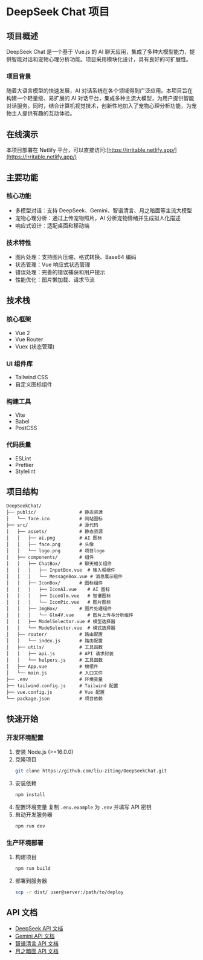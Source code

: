 # DeepSeek Chat 项目

## 项目概述

DeepSeek Chat 是一个基于 Vue.js 的 AI 聊天应用，集成了多种大模型能力，提供智能对话和宠物心理分析功能。项目采用模块化设计，具有良好的可扩展性。

### 项目背景

随着大语言模型的快速发展，AI 对话系统在各个领域得到广泛应用。本项目旨在构建一个轻量级、易扩展的 AI 对话平台，集成多种主流大模型，为用户提供智能对话服务。同时，结合计算机视觉技术，创新性地加入了宠物心理分析功能，为宠物主人提供有趣的互动体验。

## 在线演示

本项目部署在 Netlify 平台，可以直接访问:[https://irritable.netlify.app/](https://irritable.netlify.app/)

## 主要功能

### 核心功能

-   多模型对话：支持 DeepSeek、Gemini、智谱清言、月之暗面等主流大模型
-   宠物心理分析：通过上传宠物照片，AI 分析宠物情绪并生成拟人化描述
-   响应式设计：适配桌面和移动端

### 技术特性

-   图片处理：支持图片压缩、格式转换、Base64 编码
-   状态管理：Vue 响应式状态管理
-   错误处理：完善的错误捕获和用户提示
-   性能优化：图片懒加载、请求节流

## 技术栈

### 核心框架

-   Vue 2
-   Vue Router
-   Vuex (状态管理)

### UI 组件库

-   Tailwind CSS
-   自定义图标组件

### 构建工具

-   Vite
-   Babel
-   PostCSS

### 代码质量

-   ESLint
-   Prettier
-   Stylelint

## 项目结构

```
DeepSeekChat/
├── public/                # 静态资源
│   └── face.ico           # 网站图标
├── src/                   # 源代码
│   ├── assets/            # 静态资源
│   │   ├── ai.png         # AI 图标
│   │   ├── face.png       # 头像
│   │   └── logo.png       # 项目logo
│   ├── components/        # 组件
│   │   ├── ChatBox/       # 聊天相关组件
│   │   │   ├── InputBox.vue  # 输入框组件
│   │   │   └── MessageBox.vue # 消息展示组件
│   │   ├── IconBox/       # 图标组件
│   │   │   ├── IconAI.vue    # AI 图标
│   │   │   ├── IconGlm.vue   # 智谱图标
│   │   │   └── IconPic.vue   # 图片图标
│   │   ├── ImgBox/        # 图片处理组件
│   │   │   └── Glm4V.vue     # 图片上传与分析组件
│   │   ├── ModelSelector.vue # 模型选择器
│   │   └── ModeSelector.vue  # 模式选择器
│   ├── router/            # 路由配置
│   │   └── index.js       # 路由配置
│   ├── utils/             # 工具函数
│   │   ├── api.js         # API 请求封装
│   │   └── helpers.js     # 工具函数
│   ├── App.vue            # 根组件
│   └── main.js            # 入口文件
├── .env                   # 环境变量
├── tailwind.config.js     # Tailwind 配置
├── vue.config.js          # Vue 配置
└── package.json           # 项目依赖
```

## 快速开始

### 开发环境配置

1. 安装 Node.js (>=16.0.0)
2. 克隆项目
    ```bash
    git clone https://github.com/liu-ziting/DeepSeekChat.git
    ```
3. 安装依赖
    ```bash
    npm install
    ```
4. 配置环境变量
   复制 `.env.example` 为 `.env` 并填写 API 密钥
5. 启动开发服务器
    ```bash
    npm run dev
    ```

### 生产环境部署

1. 构建项目
    ```bash
    npm run build
    ```
2. 部署到服务器
    ```bash
    scp -r dist/ user@server:/path/to/deploy
    ```

## API 文档

-   [DeepSeek API 文档](https://platform.deepseek.com/docs)
-   [Gemini API 文档](https://ai.google.dev/docs)
-   [智谱清言 API 文档](https://open.bigmodel.cn/dev/api)
-   [月之暗面 API 文档](https://platform.moonshot.cn/docs)
